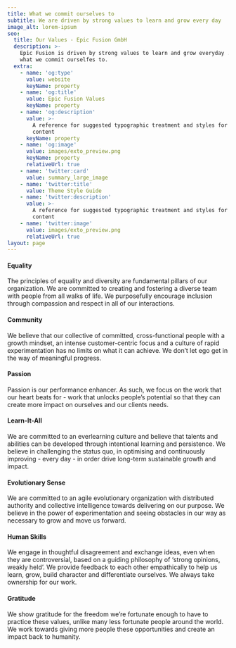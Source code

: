 ```yaml
---
title: What we commit ourselves to
subtitle: We are driven by strong values to learn and grow every day
image_alt: lorem-ipsum
seo:
  title: Our Values - Epic Fusion GmbH
  description: >-
    Epic Fusion is driven by strong values to learn and grow everyday . This is
    what we commit ourselfes to.
  extra:
    - name: 'og:type'
      value: website
      keyName: property
    - name: 'og:title'
      value: Epic Fusion Values
      keyName: property
    - name: 'og:description'
      value: >-
        A reference for suggested typographic treatment and styles for your
        content
      keyName: property
    - name: 'og:image'
      value: images/exto_preview.png
      keyName: property
      relativeUrl: true
    - name: 'twitter:card'
      value: summary_large_image
    - name: 'twitter:title'
      value: Theme Style Guide
    - name: 'twitter:description'
      value: >-
        A reference for suggested typographic treatment and styles for your
        content
    - name: 'twitter:image'
      value: images/exto_preview.png
      relativeUrl: true
layout: page
---
```

#### Equality

The principles of equality and diversity are fundamental pillars of our organization. We are committed to creating and fostering a diverse team with people from all walks of life. We purposefully encourage inclusion through compassion and respect in all of our interactions.

#### Community

We believe that our collective of committed, cross-functional people with a growth mindset, an intense customer-centric focus and a culture of rapid experimentation has no limits on what it can achieve. We don’t let ego get in the way of meaningful progress.

#### Passion

Passion is our performance enhancer. As such, we focus on the work that our heart beats for - work that unlocks people’s potential so that they can create more impact on ourselves and our clients needs.

#### Learn-It-All

We are committed to an everlearning culture and believe that talents and abilities can be developed through intentional learning and persistence. We believe in challenging the status quo, in optimising and continuously improving - every day - in order drive long-term sustainable growth and impact.

#### &#xA;Evolutionary Sense

We are committed to an agile evolutionary organization with distributed authority and collective intelligence towards delivering on our purpose. We believe in the power of experimentation and seeing obstacles in our way as necessary to grow and move us forward.

#### &#xA;&#xA;Human Skills

We engage in thoughtful disagreement and exchange ideas, even when they are controversial, based on a guiding philosophy of ‘strong opinions, weakly held’. We provide feedback to each other empathically to help us learn, grow, build character and differentiate ourselves. We always take ownership for our work.

#### Gratitude

We show gratitude for the freedom we’re fortunate enough to have to practice these values, unlike many less fortunate people around the world. We work towards giving more people these opportunities and create an impact back to humanity.

